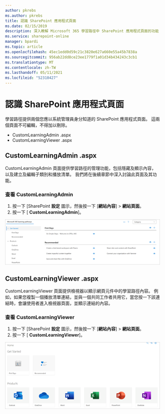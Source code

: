 ```yaml
---
author: pkrebs
ms.author: pkrebs
title: 認識 SharePoint 應用程式頁面
ms.date: 02/15/2019
description: 深入瞭解 Microsoft 365 學習路徑中 SharePoint 應用程式頁面的功能
ms.service: sharepoint-online
manager: bpardi
ms.topic: article
ms.openlocfilehash: 45ec1edd0d59c21c3820e627a660e55a45b7838a
ms.sourcegitcommit: 956ab22dd8ce23ee1779f1a01d34b434243c3cb1
ms.translationtype: MT
ms.contentlocale: zh-TW
ms.lasthandoff: 05/11/2021
ms.locfileid: "52310427"
---
```

# <a name="get-to-know-the-sharepoint-application-pages"></a>認識 SharePoint 應用程式頁面

學習路徑提供兩個您應以系統管理員身分知道的 SharePoint 應用程式頁面。 這兩個頁面不可編輯，不得加以刪除。 

- CustomLearningAdmin .aspx
- CustomLearningViewer .aspx

## <a name="customlearningadminaspx"></a>CustomLearningAdmin .aspx

CustomLearningAdmin 頁面提供學習路徑的管理功能，包括隱藏及顯示內容，以及建立及編輯子類別和播放清單。 我們將在後續章節中深入討論此頁面及其功能。

### <a name="view-customlearningadminaspx"></a>查看 CustomLearningAdmin

1. 按一下 [SharePoint **設定** 圖示，然後按一下 [**網站內容**]  >  **網站頁面**。 
2. 按一下 [ **CustomLearningAdmin**]。 

![cg-adminapppage.png](media/cg-adminapppage.png)

## <a name="customlearningvieweraspx"></a>CustomLearningViewer .aspx
CustomLearningViewer 頁面提供檢視器以顯示網頁元件中的學習路徑內容。 例如，如果您複製一個播放清單連結，並與一個共同工作者共用它，當您按一下該連結時，會讓使用者進入檢視器頁面，並顯示連結的內容。 

### <a name="view-customlearningvieweraspx"></a>查看 CustomLearningViewer

1. 按一下 [SharePoint **設定** 圖示，然後按一下 [**網站內容**]  >  **網站頁面**。 
2. 按一下 [ **CustomLearningViewer**]。 

![cg-viewerapppage.png](media/cg-viewerapppage.png)

